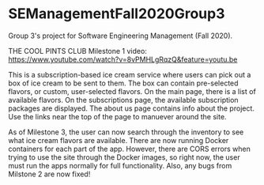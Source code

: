 # SEManagementFall2020Group3
Group 3's project for Software Engineering Management (Fall 2020).

THE COOL PINTS CLUB
Milestone 1 video: https://www.youtube.com/watch?v=8vPMHLgRqzQ&feature=youtu.be

This is a subscription-based ice cream service where users can pick out a box of ice cream to be sent to them. The box can contain pre-selected flavors, or custom, user-selected flavors. On the main page, there is a list of available flavors. On the subscriptions page, the available subscription packages are displayed. The about us page contains info about the project. Use the links near the top of the page to manuever around the site.

As of Milestone 3, the user can now search through the inventory to see what ice cream flavors are available. There are now running Docker containers for each part of the app. However, there are CORS errors when trying to use the site through the Docker images, so right now, the user must run the apps normally for full functionality. Also, any bugs from Milstone 2 are now fixed!
